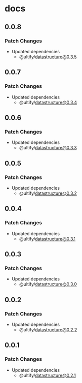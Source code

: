 # docs

## 0.0.8

### Patch Changes

- Updated dependencies
  - @ultify/datastructure@0.3.5

## 0.0.7

### Patch Changes

- Updated dependencies
  - @ultify/datastructure@0.3.4

## 0.0.6

### Patch Changes

- Updated dependencies
  - @ultify/datastructure@0.3.3

## 0.0.5

### Patch Changes

- Updated dependencies
  - @ultify/datastructure@0.3.2

## 0.0.4

### Patch Changes

- Updated dependencies
  - @ultify/datastructure@0.3.1

## 0.0.3

### Patch Changes

- Updated dependencies
  - @ultify/datastructure@0.3.0

## 0.0.2

### Patch Changes

- Updated dependencies
  - @ultify/datastructure@0.2.2

## 0.0.1

### Patch Changes

- Updated dependencies
  - @ultify/datastructure@0.2.1
